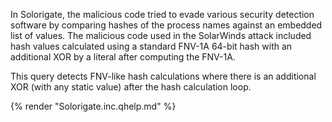 In Solorigate, the malicious code tried to evade various security detection software by comparing hashes of the process names against an embedded list of values. The malicious code used in the SolarWinds attack included hash values calculated using a standard FNV-1A 64-bit hash with an additional XOR by a literal after computing the FNV-1A.

This query detects FNV-like hash calculations where there is an additional XOR (with any static value) after the hash calculation loop.

{% render "Solorigate.inc.qhelp.md" %}

